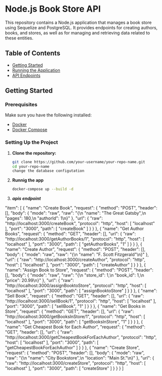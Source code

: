 # Node.js Book Store API

This repository contains a Node.js application that manages a book store using Sequelize and PostgreSQL. It provides endpoints for creating authors, books, and stores, as well as for managing and retrieving data related to these entities.

## Table of Contents

- [Getting Started](#getting-started)
- [Running the Application](#running-the-application)
- [API Endpoints](#api-endpoints)

## Getting Started

### Prerequisites

Make sure you have the following installed:

- [Docker](https://docs.docker.com/get-docker/)
- [Docker Compose](https://docs.docker.com/compose/install/)

### Setting Up the Project

1. **Clone the repository:**

   ```bash
   git clone https://github.com/your-username/your-repo-name.git
   cd your-repo-name
   change the database configutation 


2. **Runnig the app**
    
    ```bash 
    docker-compose up --build -d

3. ***apis endpoint***

  "item": [
    {
      "name": "Create Book",
      "request": {
        "method": "POST",
        "header": [],
        "body": {
          "mode": "raw",
          "raw": "{\n  \"name\": \"The Great Gatsby\",\n  \"pages\": 180,\n  \"authorId\": 1\n}"
        },
        "url": {
          "raw": "http://localhost:3000/createBook",
          "protocol": "http",
          "host": [
            "localhost"
          ],
          "port": "3000",
          "path": [
            "createBook"
          ]
        }
      }
    },
    {
      "name": "Get Author Books",
      "request": {
        "method": "GET",
        "header": [],
        "url": {
          "raw": "http://localhost:3000/getAuthorBooks/1",
          "protocol": "http",
          "host": [
            "localhost"
          ],
          "port": "3000",
          "path": [
            "getAuthorBooks",
            "1"
          ]
        }
      }
    },
    {
      "name": "Create Author",
      "request": {
        "method": "POST",
        "header": [],
        "body": {
          "mode": "raw",
          "raw": "{\n  \"name\": \"F. Scott Fitzgerald\"\n}"
        },
        "url": {
          "raw": "http://localhost:3000/createAuthor",
          "protocol": "http",
          "host": [
            "localhost"
          ],
          "port": "3000",
          "path": [
            "createAuthor"
          ]
        }
      }
    },
    {
      "name": "Assign Book to Store",
      "request": {
        "method": "POST",
        "header": [],
        "body": {
          "mode": "raw",
          "raw": "{\n  \"store_id\": 1,\n  \"book_id\": 1,\n  \"price\": 20.99\n}"
        },
        "url": {
          "raw": "http://localhost:3000/assignBooktoStore",
          "protocol": "http",
          "host": [
            "localhost"
          ],
          "port": "3000",
          "path": [
            "assignBooktoStore"
          ]
        }
      }
    },
    {
      "name": "Sell Book",
      "request": {
        "method": "GET",
        "header": [],
        "url": {
          "raw": "http://localhost:3000/sellBook/1",
          "protocol": "http",
          "host": [
            "localhost"
          ],
          "port": "3000",
          "path": [
            "sellBook",
            "1"
          ]
        }
      }
    },
    {
      "name": "Get Books in Store",
      "request": {
        "method": "GET",
        "header": [],
        "url": {
          "raw": "http://localhost:3000/getBooksInStore/1",
          "protocol": "http",
          "host": [
            "localhost"
          ],
          "port": "3000",
          "path": [
            "getBooksInStore",
            "1"
          ]
        }
      }
    },
    {
      "name": "Get Cheapest Book for Each Author",
      "request": {
        "method": "GET",
        "header": [],
        "url": {
          "raw": "http://localhost:3000/getCheapestBookForEachAuthor",
          "protocol": "http",
          "host": [
            "localhost"
          ],
          "port": "3000",
          "path": [
            "getCheapestBookForEachAuthor"
          ]
        }
      }
    },
    {
      "name": "Create Store",
      "request": {
        "method": "POST",
        "header": [],
        "body": {
          "mode": "raw",
          "raw": "{\n  \"name\": \"City Bookstore\",\n  \"location\": \"Main St.\"\n}"
        },
        "url": {
          "raw": "http://localhost:3000/createStore",
          "protocol": "http",
          "host": [
            "localhost"
          ],
          "port": "3000",
          "path": [
            "createStore"
          ]
        }
      }
    }
  ]


